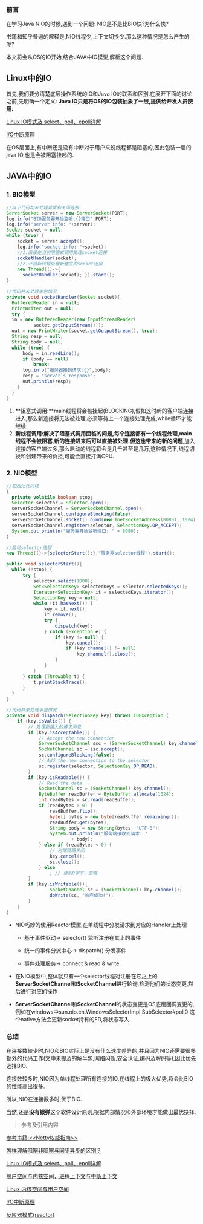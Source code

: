 ### 前言
在学习Java NIO的时候,遇到一个问题: NIO是不是比BIO快?为什么快?

书籍和知乎普遍的解释是,NIO线程少,上下文切换少.那么这种情况是怎么产生的呢?

本文将会从OS的IO开始,结合JAVA中IO模型,解析这个问题.

## Linux中的IO
首先,我们要分清楚底层操作系统的IO和Java IO的联系和区别.在展开下面的讨论之前,先明确一个定义: **Java IO只是将OS的IO包装抽象了一层,提供给开发人员使用.**

[Linux IO模式及 select、poll、epoll详解](https://segmentfault.com/a/1190000003063859)

[I/O中断原理](https://www.cnblogs.com/Jack-Blog/p/12038716.html)

在OS层面上,有中断还是没有中断对于用户来说线程都是阻塞的,因此包装一层的java IO,也是会被阻塞挂起的.

## JAVA中的IO

### 1. BIO模型
```Java
//以下代码均未处理异常和关闭连接
ServerSocket server = new ServerSocket(PORT);
log.info("BIO服务器开始监听:{}端口",PORT);
log.info("server info: "+server);
Socket socket = null;
while (true) {
    socket = server.accept();
    log.info("socket info: "+socket);
    //1.直接在当前阻塞式调用处理socket连接
    socketHandler(socket);
    //2.开启新线程处理新建立的socket连接
    new Thread(()->{
      socketHandler(socket); }).start();
}

//代码并未处理半包情况
private void socketHandler(Socket socket){
  BufferedReader in = null;
  PrintWriter out = null;
  try {
  in = new BufferedReader(new InputStreamReader(
          socket.getInputStream()));
  out = new PrintWriter(socket.getOutputStream(), true);
  String resp = null;
  String body = null;
  while (true) {
      body = in.readLine();
      if (body == null)
          break;
      log.info("服务器接到请求:{}",body);
      resp = "server`s response";
      out.println(resp);
    }
  }
}
```
1. **阻塞式调用:**main线程将会被挂起(BLOCKING),假如这时新的客户端连接进入,那么新连接将无法被处理,必须等待上一个连接处理完成,while循环才能继续
2. **新线程调用:**解决了阻塞式调用面临的问题,每个连接都有一个线程处理,main线程不会被阻塞,新的连接进来后可以直接被处理.但这也带来的**新的问题**,加入连接的客户端过多,那么启动的线程将会是几千甚至是几万,这种情况下,线程切换和创建带来的负担,可能会直接打满CPU.

### 2. NIO模型
``` java
//初始化代码块
{
  private volatile boolean stop;
  Selector selector = Selector.open();
  serverSocketChannel = ServerSocketChannel.open();
  serverSocketChannel.configureBlocking(false);
  serverSocketChannel.socket().bind(new InetSocketAddress(8080), 1024);
  serverSocketChannel.register(selector, SelectionKey.OP_ACCEPT);
  System.out.println("服务器开始监听端口: " + 8080);
}

//启动selector线程
new Thread(()->{selectorStart();},"服务器selector线程").start();

public void selectorStart(){
  while (!stop) {
      try {
          selector.select(1000);
          Set<SelectionKey> selectedKeys = selector.selectedKeys();
          Iterator<SelectionKey> it = selectedKeys.iterator();
          SelectionKey key = null;
          while (it.hasNext()) {
              key = it.next();
              it.remove();
              try {
                  dispatch(key);
              } catch (Exception e) {
                  if (key != null) {
                      key.cancel();
                      if (key.channel() != null)
                          key.channel().close();
                  }
              }
          }
      } catch (Throwable t) {
          t.printStackTrace();
      }
  }
}

//代码并未处理半包情况
private void dispatch(SelectionKey key) throws IOException {
    if (key.isValid()) {
        // 处理新接入的请求消息
        if (key.isAcceptable()) {
            // Accept the new connection
            ServerSocketChannel ssc = (ServerSocketChannel) key.channel();
            SocketChannel sc = ssc.accept();
            sc.configureBlocking(false);
            // Add the new connection to the selector
            sc.register(selector, SelectionKey.OP_READ);
        }
        if (key.isReadable()) {
            // Read the data
            SocketChannel sc = (SocketChannel) key.channel();
            ByteBuffer readBuffer = ByteBuffer.allocate(1024);
            int readBytes = sc.read(readBuffer);
            if (readBytes > 0) {
                readBuffer.flip();
                byte[] bytes = new byte[readBuffer.remaining()];
                readBuffer.get(bytes);
                String body = new String(bytes, "UTF-8");
                System.out.println("服务端接收到请求: "
                        + body);
            } else if (readBytes < 0) {
                // 对端链路关闭
                key.cancel();
                sc.close();
            } else
                ; // 读到0字节，忽略
        }
        if (key.isWritable()){
                SocketChannel sc = (SocketChannel) key.channel();
                doWrite(sc, "响应成功!");
        }
    }
}
```
* NIO巧妙的使用Reactor模型,在单线程中分发请求到对应的Handler上处理

  * 基于事件驱动-> selector() 监听注册在其上的事件

  * 统一的事件分派中心-> dispatch() 分发事件

  * 事件处理服务-> connect & read & write
* 在NIO模型中,整体就只有一个selector线程对注册在它之上的**ServerSocketChannel**和**SocketChannel**进行轮询,检测他们的状态变更,然后进行对应的操作
* **ServerSocketChannel**和**SocketChannel**的状态变更是OS底层回调变更的,例如在windows中sun.nio.ch.WindowsSelectorImpl.SubSelector#poll0 这个native方法会更新socket持有的FD,将状态写入

### 总结
在连接数较少时,NIO和BIO实际上是没有什么速度差异的,并且因为NIO还需要很多额外的代码工作(文中未提及的解半包,网络闪断,安全认证,编码及解码等),因此优先选择BIO.

连接数较多时,NIO因为单线程处理所有连接的IO,在线程上的极大优势,将会比BIO的性能高出很多.

所以,NIO在连接数多时,优于BIO.

当然,还是**没有银弹**这个软件设计原则,根据内部情况和外部环境才能做出最优抉择.


> 参考及引用内容

[参考书籍:<<Netty权威指南>>](https://www.amazon.cn/dp/B00WFSXDRM)

[怎样理解阻塞非阻塞与同步异步的区别？](https://www.zhihu.com/question/19732473/answer/241673170)

[Linux IO模式及 select、poll、epoll详解](https://segmentfault.com/a/1190000003063859)

[用户空间与内核空间，进程上下文与中断上下文](https://www.cnblogs.com/Anker/p/3269106.html)

[Linux 内核空间与用户空间](https://www.cnblogs.com/sparkdev/p/8410350.html)

[I/O中断原理](https://www.cnblogs.com/Jack-Blog/p/12038716.html)

[反应器模式(reactor)](https://zh.wikipedia.org/wiki/%E5%8F%8D%E5%BA%94%E5%99%A8%E6%A8%A1%E5%BC%8F)
